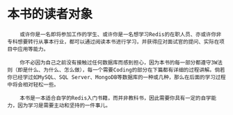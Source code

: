 # 本书的读者对象

        或许你是一名即将参加工作的学生、或许你是一名想学习Redis的在职人员、亦或许你非专科想要转行从事本行业，都可以通过阅读本书进行学习，并获得应对面试官的提问、实际在项目中应用等能力。

        你不必因为自己之前没有接触过任何数据库而感到担心，因为本书的每一部分都遵守3W法则（即是什么、为什么、怎么做），每一个需要Coding的部分在下篇都有详细的过程讲解。倘若你已经学过如MySQL、SQL Server、MongoDB等数据库的一种或几种，那么在后面的学习过程中将会相对轻松一些。

        本书是一本适合自学的Redis入门书籍，而并非教科书，因此需要你具有一定的自学能力，因为学习是需要主动和坚持的一件事儿。

